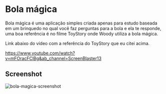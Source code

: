 # Bola mágica

Bola mágica é uma aplicação simples criada apenas para estudo baseada em um brinquedo no qual você faz perguntas para a bola e ela te responde, uma boa referência é no filme ToyStory onde Woody utiliza a bola mágica.

Link abaixo do vídeo com a referência do ToyStory que eu citei acima.

https://www.youtube.com/watch?v=mFOracFClBg&ab_channel=ScreenBlaster13

## Screenshot

![bola-magica-screenshot](https://user-images.githubusercontent.com/74942532/138538129-72feb1da-ec62-45fd-9f10-e897ad18085c.png)

